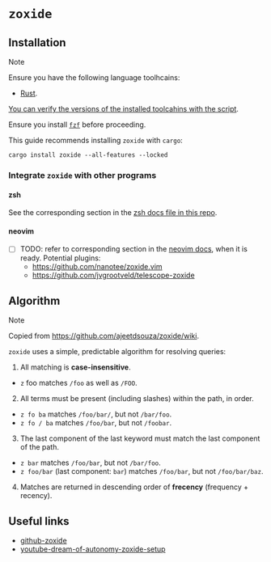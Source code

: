 # `zoxide`

## Installation

> [!NOTE]
>
> Ensure you have the following language toolhcains:
> - [Rust](../../system-setup/toolchains/rust/README.md).
>
> [You can verify the versions of the installed toolcahins with the script](../system-setup/toolchains/README.md#verify-versions-of-the-installed-toolchains).

Ensure you install [`fzf`](../fzf/README.md) before proceeding.

This guide recommends installing `zoxide` with `cargo`:

```shell
cargo install zoxide --all-features --locked
```

### Integrate `zoxide` with other programs

#### zsh

See the corresponding section in the [zsh docs file in this repo](../../zsh/README.md#zoxide).

#### neovim

- [ ] TODO: refer to corresponding section in the [neovim docs](../../neovim/README.md), when it is ready. Potential plugins:
  - https://github.com/nanotee/zoxide.vim
  - https://github.com/jvgrootveld/telescope-zoxide

## Algorithm

> [!NOTE]
>
> Copied from https://github.com/ajeetdsouza/zoxide/wiki.

`zoxide` uses a simple, predictable algorithm for resolving queries:
1. All matching is **case-insensitive**.
  - `z` foo matches `/foo` as well as `/FOO`.
2. All terms must be present (including slashes) within the path, in order.
  - `z fo ba` matches `/foo/bar/`, but not `/bar/foo`.
  - `z fo / ba` matches `/foo/bar`, but not `/foobar`.
3. The last component of the last keyword must match the last component of the path.
  - `z bar` matches `/foo/bar`, but not `/bar/foo`.
  - `z foo/bar` (last component: `bar`) matches `/foo/bar`, but not `/foo/bar/baz`.
4. Matches are returned in descending order of **frecency** (frequency + recency).

## Useful links

- [github-zoxide][github-zoxide]
- [youtube-dream-of-autonomy-zoxide-setup][youtube-dream-of-autonomy-zoxide-setup]

[github-zoxide]: <https://github.com/ajeetdsouza/zoxide>
[youtube-dream-of-autonomy-zoxide-setup]: <https://www.youtube.com/watch?v=aghxkpyRVDY>
